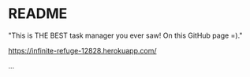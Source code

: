 # README

"This is THE BEST task manager you ever saw! On this GitHub page =)."

https://infinite-refuge-12828.herokuapp.com/

...
